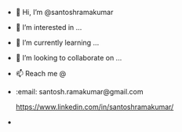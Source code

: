 - 👋 Hi, I’m @santoshramakumar
- 👀 I’m interested in ...
- 🌱 I’m currently learning ...
- 💞️ I’m looking to collaborate on ...
- 📫 Reach me @ 
   <li>:email:  santosh.ramakumar@gmail.com </li>
   
   https://www.linkedin.com/in/santoshramakumar/
   
- 

<!---
santoshramakumar/santoshramakumar is a ✨ special ✨ repository because its `README.md` (this file) appears on your GitHub profile.
You can click the Preview link to take a look at your changes.
--->
